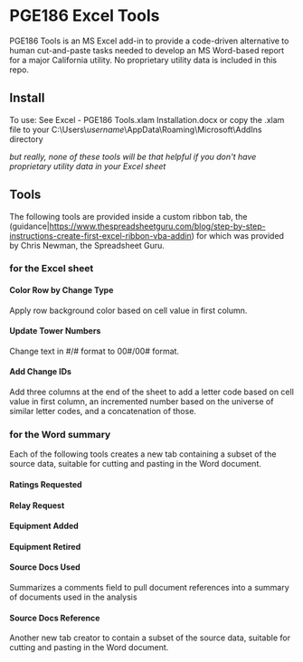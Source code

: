 # PGE186 Excel Tools

PGE186 Tools is an MS Excel add-in to provide a code-driven alternative to human cut-and-paste tasks needed to develop an MS Word-based report for a major California utility.  No proprietary utility data is included in this repo.

## Install

To use:
See Excel - PGE186 Tools.xlam Installation.docx or copy the .xlam file to your C:\Users\\*username*\AppData\Roaming\Microsoft\AddIns directory

*but really, none of these tools will be that helpful if you don't have proprietary utility data in your Excel sheet*

## Tools

The following tools are provided inside a custom ribbon tab, the (guidance|https://www.thespreadsheetguru.com/blog/step-by-step-instructions-create-first-excel-ribbon-vba-addin) for which was provided by Chris Newman, the Spreadsheet Guru.

### for the Excel sheet

#### Color Row by Change Type
Apply row background color based on cell value in first column.
#### Update Tower Numbers
Change text in #/# format  to 00#/00# format.
#### Add Change IDs
Add three columns at the end of the sheet to add a letter code based on cell value in first column, an incremented number based on the universe of similar letter codes, and a concatenation of those.

### for the Word summary
Each of the following tools creates a new tab containing a subset of the source data, suitable for cutting and pasting in the Word document.
#### Ratings Requested
#### Relay Request
#### Equipment Added
#### Equipment Retired


#### Source Docs Used
Summarizes a comments field to pull document references into a summary of documents used in the analysis
#### Source Docs Reference
Another new tab creator to contain a subset of the source data, suitable for cutting and pasting in the Word document.

